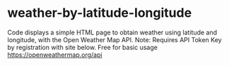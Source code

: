 # weather-by-latitude-longitude
Code displays a simple HTML page to obtain weather using latitude and longitude, with the Open Weather Map API.
Note: Requires API Token Key by registration with site below. Free for basic usage
https://openweathermap.org/api
